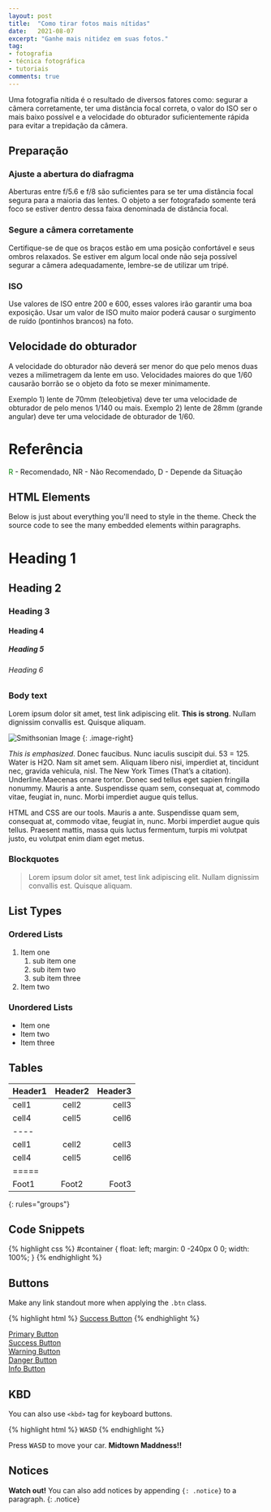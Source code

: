 ```yaml
---
layout: post
title:  "Como tirar fotos mais nítidas"
date:   2021-08-07
excerpt: "Ganhe mais nitidez em suas fotos."
tag:
- fotografia
- técnica fotográfica
- tutoriais
comments: true
---
```

Uma fotografia nítida é o resultado de diversos fatores como: segurar a câmera corretamente, ter uma distância focal correta, o valor do ISO ser o mais baixo possível e a velocidade do obturador suficientemente rápida para evitar a trepidação da câmera.

## Preparação
### Ajuste a abertura do diafragma
Aberturas entre f/5.6 e f/8 são suficientes para se ter uma distância focal segura para a maioria das lentes. O objeto a ser fotografado somente terá foco se estiver dentro dessa faixa denominada de distância focal.

### Segure a câmera corretamente
Certifique-se de que os braços estão em uma posição confortável e seus ombros relaxados. Se estiver em algum local onde não seja possível segurar a câmera adequadamente, lembre-se de utilizar um tripé.

### ISO
Use valores de ISO entre 200 e 600, esses valores irão garantir uma boa exposição. Usar um valor de ISO muito maior poderá causar o surgimento de ruído (pontinhos brancos) na foto.

## Velocidade do obturador
A velocidade do obturador não deverá ser menor do que pelo menos duas vezes a milimetragem da lente em uso. Velocidades maiores do que 1/60 causarão borrão se o objeto da foto se mexer minimamente.

Exemplo 1) lente de 70mm (teleobjetiva) deve ter uma velocidade de obturador de pelo menos 1/140 ou mais.
Exemplo 2) lente de 28mm (grande angular) deve ter uma velocidade de obturador de 1/60.

# Referência
<font color="green">R</font> - Recomendado, NR - Não Recomendado, D - Depende da Situação


## HTML Elements

Below is just about everything you'll need to style in the theme. Check the source code to see the many embedded elements within paragraphs.

# Heading 1

## Heading 2

### Heading 3

#### Heading 4

##### Heading 5

###### Heading 6

### Body text

Lorem ipsum dolor sit amet, test link adipiscing elit. **This is strong**. Nullam dignissim convallis est. Quisque aliquam.

![Smithsonian Image](https://mmistakes.github.io/minimal-mistakes/images/3953273590_704e3899d5_m.jpg)
{: .image-right}

*This is emphasized*. Donec faucibus. Nunc iaculis suscipit dui. 53 = 125. Water is H2O. Nam sit amet sem. Aliquam libero nisi, imperdiet at, tincidunt nec, gravida vehicula, nisl. The New York Times (That’s a citation). Underline.Maecenas ornare tortor. Donec sed tellus eget sapien fringilla nonummy. Mauris a ante. Suspendisse quam sem, consequat at, commodo vitae, feugiat in, nunc. Morbi imperdiet augue quis tellus.

HTML and CSS are our tools. Mauris a ante. Suspendisse quam sem, consequat at, commodo vitae, feugiat in, nunc. Morbi imperdiet augue quis tellus. Praesent mattis, massa quis luctus fermentum, turpis mi volutpat justo, eu volutpat enim diam eget metus.

### Blockquotes

> Lorem ipsum dolor sit amet, test link adipiscing elit. Nullam dignissim convallis est. Quisque aliquam.

## List Types

### Ordered Lists

1. Item one
   1. sub item one
   2. sub item two
   3. sub item three
2. Item two

### Unordered Lists

* Item one
* Item two
* Item three

## Tables

| Header1 | Header2 | Header3 |
|:--------|:-------:|--------:|
| cell1   | cell2   | cell3   |
| cell4   | cell5   | cell6   |
|----
| cell1   | cell2   | cell3   |
| cell4   | cell5   | cell6   |
|=====
| Foot1   | Foot2   | Foot3
{: rules="groups"}

## Code Snippets

{% highlight css %}
#container {
  float: left;
  margin: 0 -240px 0 0;
  width: 100%;
}
{% endhighlight %}

## Buttons

Make any link standout more when applying the `.btn` class.

{% highlight html %}
<a href="#" class="btn btn-success">Success Button</a>
{% endhighlight %}

<div markdown="0"><a href="#" class="btn">Primary Button</a></div>
<div markdown="0"><a href="#" class="btn btn-success">Success Button</a></div>
<div markdown="0"><a href="#" class="btn btn-warning">Warning Button</a></div>
<div markdown="0"><a href="#" class="btn btn-danger">Danger Button</a></div>
<div markdown="0"><a href="#" class="btn btn-info">Info Button</a></div>

## KBD

You can also use `<kbd>` tag for keyboard buttons.

{% highlight html %}
<kbd>W</kbd><kbd>A</kbd><kbd>S</kbd><kbd>D</kbd>
{% endhighlight %}

Press <kbd>W</kbd><kbd>A</kbd><kbd>S</kbd><kbd>D</kbd> to move your car. **Midtown Maddness!!**

## Notices

**Watch out!** You can also add notices by appending `{: .notice}` to a paragraph.
{: .notice}
